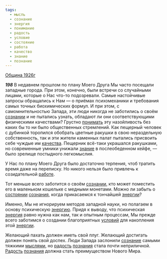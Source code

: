 ```yaml
---
tags:
  - мысль
  - сознание
  - энергия
  - понимание
  - радость
  - условие
  - состояние
  - работа
  - качество
  - знание
  - познание
---
```


[Община 1926г](/agni/1926)

___198___
В недавнем прошлом по плану Моего Друга Мы часто посещали западные города. При этом, конечно, были встречи со случайными лицами, которые о Нас что-то подозревали. Самые настойчивые запросы обращались к Нам — о приёмах психомеханики и требования самых точных биохимических формул. И при этом, с самомнительностью Запада, эти люди никогда не заботились о своём [сознании](/tag/#[сознание](/tag/#сознание)) и не пытались узнать, обладают ли они соответствующими физическими качествами? Грустно [понимать](/tag/#понимание) эту назойливость без каких бы то ни было общественных стремлений. Как пещерный человек с дубинкой торопился обобрать цветные ракушки в свою нераздельную собственность, так и эти жители каменных палат пытались присвоить себе чуждые им [качества](/tag/#качество). Пещерник всё-таки украшался ракушками, но современные умники унижали [знание](/tag/#знание) в послеобеденном кейфе, — было зрелище постыдного легкомыслия.   

У Нас по плану Моего Друга было достаточно терпения, чтоб тратить время даже на переписку. Но никого нельзя было привлечь к созидательной [работе](/tag/#работа).   

Тот меньше всего заботится о своём [сознании](/tag/#[сознание](/tag/#сознание)), кто может поместить его в маленьком кошельке с медными монетами. Можно ли забыть о [состоянии](/tag/#состояние) [сознания](/tag/#[сознание](/tag/#сознание)), когда прикасаемся к тончайшей [энергии](/tag/#[энергия](/tag/#энергия))?    

Именно, Мы не игнорируем методов западной науки, но полагаем в основу психическую [энергию](/tag/#[энергия](/tag/#энергия)). Придя к выводу, что психическая [энергия](/tag/#энергия) равно нужна как нам, так и опытным процессам, Мы прежде всего заботимся о создании благоприятных [условий](/tag/#условие) для накопления этой [энергии](/tag/#[энергия](/tag/#энергия)).   

Желающий пахать должен иметь свой плуг. Желающий достигать должен понять свой доспех. Люди Запада заслонили [сознание](/tag/#сознание) самыми тяжкими [мыслями](/tag/#мысль), но [радость](/tag/#радость) [познания](/tag/#познание) стала почти неприличной. [Радость](/tag/#радость) [познания](/tag/#познание) должна стать преимуществом Нового Мира.   

